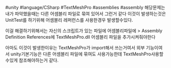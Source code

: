 #unity #language/CSharp  #TextMeshPro #assemblies #assembly
해당문제는
내가 파악했을때는 다른 어셈블리 파일로 묶여 있어서 그런거 같다
이것이 발생하는것은 UnitTest를 하기위해 어셈블리 레퍼런스를 사용한경우 발생할수있다.

이걸 해결하기위해서는 자신의 스크립트가 있는 파일에
어셈블리파일에 > Assembly Definition References에 TextMeshPro.dll 어셈블리 파일을 추가시켜줘야한다

아마도 이것이 발생한이유는 TextMeshPro가 import해서 쓰는거여서 외부 기능이여서
unity기본기능은 다른 어셈블리 파일에 묶여도 사용가능한데 TextMeshPro사용할수있게 참조해야하는거 같다.